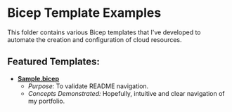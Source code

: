 # Bicep Template Examples

This folder contains various Bicep templates that I've developed to automate the creation and configuration of cloud resources.

## Featured Templates:

* [**Sample.bicep**](Sample.bicep)
    * *Purpose:* To validate README navigation.
    * *Concepts Demonstrated:* Hopefully, intuitive and clear navigation of my portfolio.